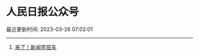 # 人民日报公众号

最近更新时间: 2023-03-26 07:02:01

--- 
1. [来了！新闻早班车](https://mp.weixin.qq.com/s/eHXvCkTIgJa9iIJpmpRQ0A) 
